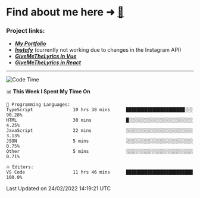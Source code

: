 # Find about me here ➜ [🧑](https://pauabella.dev)

### Project links:
- ***[My Portfolio](https://pauabella.dev)***
- ***[Instafy](https://instafy.me)*** (currently not working due to changes in the Instagram API)
- ***[GiveMeTheLyrics in Vue](https://lyrics.pauabella.dev)***
- ***[GiveMeTheLyrics in React](https://pauabella.dev/GiveMeTheLyrics)***

---
<!--START_SECTION:waka-->
![Code Time](http://img.shields.io/badge/Code%20Time-767%20hrs%2016%20mins-blue)

📊 **This Week I Spent My Time On** 

```text
💬 Programming Languages: 
TypeScript               10 hrs 38 mins      ██████████████████████░░░   90.28% 
HTML                     30 mins             █░░░░░░░░░░░░░░░░░░░░░░░░   4.25% 
JavaScript               22 mins             ░░░░░░░░░░░░░░░░░░░░░░░░░   3.13% 
JSON                     5 mins              ░░░░░░░░░░░░░░░░░░░░░░░░░   0.75% 
Other                    5 mins              ░░░░░░░░░░░░░░░░░░░░░░░░░   0.71%

🔥 Editors: 
VS Code                  11 hrs 46 mins      █████████████████████████   100.0%

```


 Last Updated on 24/02/2022 14:19:21 UTC
<!--END_SECTION:waka-->
